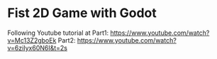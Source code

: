 # Fist 2D Game with Godot
Following Youtube tutorial at 
Part1: https://www.youtube.com/watch?v=Mc13Z2gboEk
Part2: https://www.youtube.com/watch?v=6ziIyx60N6I&t=2s
